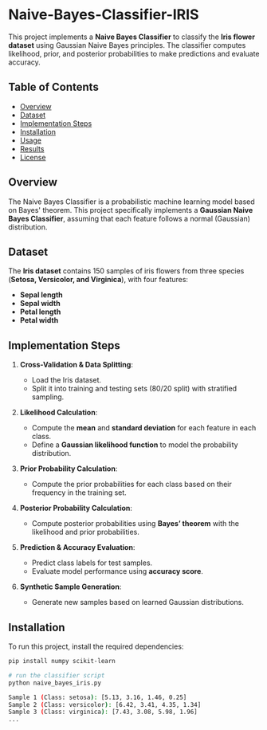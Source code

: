 # Naive-Bayes-Classifier-IRIS



This project implements a **Naive Bayes Classifier** to classify the **Iris flower dataset** using Gaussian Naive Bayes principles. The classifier computes likelihood, prior, and posterior probabilities to make predictions and evaluate accuracy.

## Table of Contents
- [Overview](#overview)
- [Dataset](#dataset)
- [Implementation Steps](#implementation-steps)
- [Installation](#installation)
- [Usage](#usage)
- [Results](#results)
- [License](#license)

## Overview
The Naive Bayes Classifier is a probabilistic machine learning model based on Bayes' theorem. This project specifically implements a **Gaussian Naive Bayes Classifier**, assuming that each feature follows a normal (Gaussian) distribution.

## Dataset
The **Iris dataset** contains 150 samples of iris flowers from three species (**Setosa, Versicolor, and Virginica**), with four features:
- **Sepal length**
- **Sepal width**
- **Petal length**
- **Petal width**

## Implementation Steps
1. **Cross-Validation & Data Splitting**: 
   - Load the Iris dataset.
   - Split it into training and testing sets (80/20 split) with stratified sampling.

2. **Likelihood Calculation**:  
   - Compute the **mean** and **standard deviation** for each feature in each class.
   - Define a **Gaussian likelihood function** to model the probability distribution.

3. **Prior Probability Calculation**:  
   - Compute the prior probabilities for each class based on their frequency in the training set.

4. **Posterior Probability Calculation**:  
   - Compute posterior probabilities using **Bayes’ theorem** with the likelihood and prior probabilities.

5. **Prediction & Accuracy Evaluation**:  
   - Predict class labels for test samples.
   - Evaluate model performance using **accuracy score**.

6. **Synthetic Sample Generation**:  
   - Generate new samples based on learned Gaussian distributions.

## Installation
To run this project, install the required dependencies:

```bash
pip install numpy scikit-learn

# run the classifier script
python naive_bayes_iris.py

Sample 1 (Class: setosa): [5.13, 3.16, 1.46, 0.25]
Sample 2 (Class: versicolor): [6.42, 3.41, 4.35, 1.34]
Sample 3 (Class: virginica): [7.43, 3.08, 5.98, 1.96]
...



